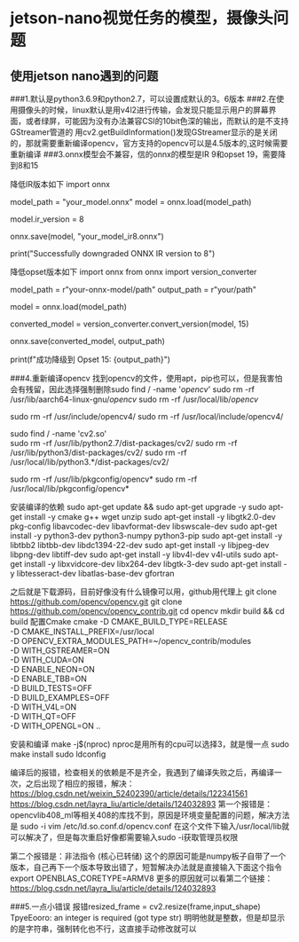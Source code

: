 # jetson-nano视觉任务的模型，摄像头问题
## 使用jetson nano遇到的问题
###1.默认是python3.6.9和python2.7，可以设置成默认的3。6版本
###2.在使用摄像头的时候，linux默认是用v4l2进行传输，会发现只能显示用户的屏幕界面，或者绿屏，可能因为没有办法兼容CSI的10bit色深的输出，而默认的是不支持GStreamer管道的
用cv2.getBuildInformation()发现GStreamer显示的是关闭的，那就需要重新编译opencv，官方支持的opencv可以是4.5版本的,这时候需要重新编译
###3.onnx模型会不兼容，信的onnx的模型是IR 9和opset 19，需要降到8和15

降低IR版本如下
import onnx

model_path = "your_model.onnx"
model = onnx.load(model_path)

model.ir_version = 8

onnx.save(model, "your_model_ir8.onnx")

print("Successfully downgraded ONNX IR version to 8")

降低opset版本如下
import onnx
from onnx import version_converter

model_path = r"your-onnx-model/path"
output_path = r"your/path"

model = onnx.load(model_path)

converted_model = version_converter.convert_version(model, 15)

onnx.save(converted_model, output_path)

print(f"成功降级到 Opset 15: {output_path}")

###4.重新编译opencv
找到opencv的文件，使用apt，pip也可以，但是我害怕会有残留，因此选择强制删除sudo find / -name '*opencv*'
sudo rm -rf /usr/lib/aarch64-linux-gnu/*opencv*
sudo rm -rf /usr/local/lib/*opencv*

sudo rm -rf /usr/include/opencv4/
sudo rm -rf /usr/local/include/opencv4/

sudo find / -name 'cv2.so'  
sudo rm -rf /usr/lib/python2.7/dist-packages/cv2/
sudo rm -rf /usr/lib/python3/dist-packages/cv2/
sudo rm -rf /usr/local/lib/python3.*/dist-packages/cv2/

sudo rm -rf /usr/lib/pkgconfig/opencv*
sudo rm -rf /usr/local/lib/pkgconfig/opencv*

安装编译的依赖
sudo apt-get update && sudo apt-get upgrade -y
sudo apt-get install -y cmake g++ wget unzip
sudo apt-get install -y libgtk2.0-dev pkg-config libavcodec-dev libavformat-dev libswscale-dev
sudo apt-get install -y python3-dev python3-numpy python3-pip
sudo apt-get install -y libtbb2 libtbb-dev libdc1394-22-dev
sudo apt-get install -y libjpeg-dev libpng-dev libtiff-dev
sudo apt-get install -y libv4l-dev v4l-utils
sudo apt-get install -y libxvidcore-dev libx264-dev libgtk-3-dev
sudo apt-get install -y libtesseract-dev libatlas-base-dev gfortran

之后就是下载源码，目前好像没有什么镜像可以用，github用代理上
git clone https://github.com/opencv/opencv.git
git clone https://github.com/opencv/opencv_contrib.git
cd opencv
mkdir build && cd build
配置Cmake
cmake -D CMAKE_BUILD_TYPE=RELEASE \
      -D CMAKE_INSTALL_PREFIX=/usr/local \
      -D OPENCV_EXTRA_MODULES_PATH=~/opencv_contrib/modules \
      -D WITH_GSTREAMER=ON \
      -D WITH_CUDA=ON \
      -D ENABLE_NEON=ON \
      -D ENABLE_TBB=ON \
      -D BUILD_TESTS=OFF \
      -D BUILD_EXAMPLES=OFF \
      -D WITH_V4L=ON \
      -D WITH_QT=OFF \
      -D WITH_OPENGL=ON ..

安装和编译
make -j$(nproc)  nproc是用所有的cpu可以选择3，就是慢一点
sudo make install
sudo ldconfig

编译后的报错，检查相关的依赖是不是齐全，我遇到了编译失败之后，再编译一次，之后出现了相应的报错，解决：https://blog.csdn.net/weixin_52402390/article/details/122341561
https://blog.csdn.net/layra_liu/article/details/124032893
第一个报错是：opencvlib408_ml等相关408的库找不到，原因是环境变量配置的问题，解决方法是
sudo -i
vim /etc/ld.so.conf.d/opencv.conf
在这个文件下输入/usr/local/lib就可以解决了，但是每次重启好像都需要输入sudo -i获取管理员权限

第二个报错是：非法指令 (核心已转储)
这个的原因可能是numpy板子自带了一个版本，自己再下一个版本导致出错了，短暂解决办法就是直接输入下面这个指令
export OPENBLAS_CORETYPE=ARMV8
更多的原因就可以看第二个链接：https://blog.csdn.net/layra_liu/article/details/124032893

###5.一点小错误
报错resized_frame = cv2.resize(frame,input_shape)   TpyeEooro: an integer is required (got type str)
明明他就是整数，但是却显示的是字符串，强制转化也不行，这直接手动修改就可以
